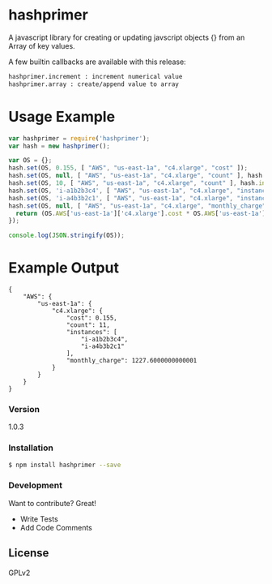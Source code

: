 # hashprimer

A javascript library for creating or updating javscript objects {} from an Array of key values.

A few builtin callbacks are available with this release:

```sh
hashprimer.increment : increment numerical value
hashprimer.array : create/append value to array
```

# Usage Example

```javascript
var hashprimer = require('hashprimer');
var hash = new hashprimer();

var OS = {};
hash.set(OS, 0.155, [ "AWS", "us-east-1a", "c4.xlarge", "cost" ]);
hash.set(OS, null, [ "AWS", "us-east-1a", "c4.xlarge", "count" ], hash.increment);
hash.set(OS, 10, [ "AWS", "us-east-1a", "c4.xlarge", "count" ], hash.increment);
hash.set(OS, 'i-a1b2b3c4', [ "AWS", "us-east-1a", "c4.xlarge", "instances" ], hash.array);
hash.set(OS, 'i-a4b3b2c1', [ "AWS", "us-east-1a", "c4.xlarge", "instances" ], hash.array);
hash.set(OS, null, [ "AWS", "us-east-1a", "c4.xlarge", "monthly_charge" ], function(hash, value) {
  return (OS.AWS['us-east-1a']['c4.xlarge'].cost * OS.AWS['us-east-1a']['c4.xlarge'].count * 24 * 30);
});

console.log(JSON.stringify(OS));

```

# Example Output

```
{
    "AWS": {
        "us-east-1a": {
            "c4.xlarge": {
                "cost": 0.155,
                "count": 11,
                "instances": [
                    "i-a1b2b3c4",
                    "i-a4b3b2c1"
                ],
                "monthly_charge": 1227.6000000000001
            }
        }
    }
}
```

### Version
1.0.3

### Installation

```sh
$ npm install hashprimer --save
```
### Development

Want to contribute? Great!

 - Write Tests
 - Add Code Comments

License
----

GPLv2

